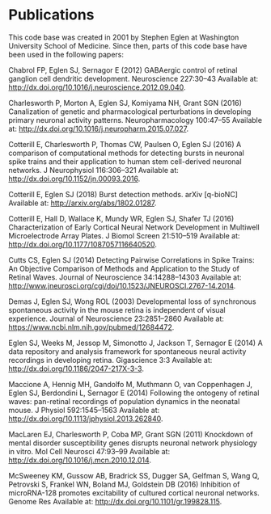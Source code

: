 # Publications

This code base was created in 2001 by Stephen Eglen at Washington
University School of Medicine.  Since then, parts of this code base
have been used in the following papers:

Chabrol FP, Eglen SJ, Sernagor E (2012) GABAergic control of retinal ganglion cell dendritic development. Neuroscience 227:30–43 Available at: http://dx.doi.org/10.1016/j.neuroscience.2012.09.040.

Charlesworth P, Morton A, Eglen SJ, Komiyama NH, Grant SGN (2016) Canalization of genetic and pharmacological perturbations in developing primary neuronal activity patterns. Neuropharmacology 100:47–55 Available at: http://dx.doi.org/10.1016/j.neuropharm.2015.07.027.

Cotterill E, Charlesworth P, Thomas CW, Paulsen O, Eglen SJ (2016) A comparison of computational methods for detecting bursts in neuronal spike trains and their application to human stem cell-derived neuronal networks. J Neurophysiol 116:306–321 Available at: http://dx.doi.org/10.1152/jn.00093.2016.

Cotterill E, Eglen SJ (2018) Burst detection methods. arXiv [q-bioNC] Available at: http://arxiv.org/abs/1802.01287.

Cotterill E, Hall D, Wallace K, Mundy WR, Eglen SJ, Shafer TJ (2016) Characterization of Early Cortical Neural Network Development in Multiwell Microelectrode Array Plates. J Biomol Screen 21:510–519 Available at: http://dx.doi.org/10.1177/1087057116640520.

Cutts CS, Eglen SJ (2014) Detecting Pairwise Correlations in Spike Trains: An Objective Comparison of Methods and Application to the Study of Retinal Waves. Journal of Neuroscience 34:14288–14303 Available at: http://www.jneurosci.org/cgi/doi/10.1523/JNEUROSCI.2767-14.2014.

Demas J, Eglen SJ, Wong ROL (2003) Developmental loss of synchronous spontaneous activity in the mouse retina is independent of visual experience. Journal of Neuroscience 23:2851–2860 Available at: https://www.ncbi.nlm.nih.gov/pubmed/12684472.

Eglen SJ, Weeks M, Jessop M, Simonotto J, Jackson T, Sernagor E (2014) A data repository and analysis framework for spontaneous neural activity recordings in developing retina. Gigascience 3:3 Available at: http://dx.doi.org/10.1186/2047-217X-3-3.

Maccione A, Hennig MH, Gandolfo M, Muthmann O, van Coppenhagen J, Eglen SJ, Berdondini L, Sernagor E (2014) Following the ontogeny of retinal waves: pan-retinal recordings of population dynamics in the neonatal mouse. J Physiol 592:1545–1563 Available at: http://dx.doi.org/10.1113/jphysiol.2013.262840.

MacLaren EJ, Charlesworth P, Coba MP, Grant SGN (2011) Knockdown of mental disorder susceptibility genes disrupts neuronal network physiology in vitro. Mol Cell Neurosci 47:93–99 Available at: http://dx.doi.org/10.1016/j.mcn.2010.12.014.

McSweeney KM, Gussow AB, Bradrick SS, Dugger SA, Gelfman S, Wang Q, Petrovski S, Frankel WN, Boland MJ, Goldstein DB (2016) Inhibition of microRNA-128 promotes excitability of cultured cortical neuronal networks. Genome Res Available at: http://dx.doi.org/10.1101/gr.199828.115.


